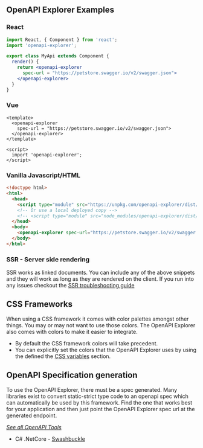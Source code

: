 ## OpenAPI Explorer Examples

### React
```jsx
import React, { Component } from 'react';
import 'openapi-explorer';

export class MyApi extends Component {
  render() {
    return <openapi-explorer
      spec-url = "https://petstore.swagger.io/v2/swagger.json">
    </openapi-explorer>
  }
}
```

### Vue
```vue
<template>
  <openapi-explorer
    spec-url = "https://petstore.swagger.io/v2/swagger.json">
  </openapi-explorer>
</template>

<script>
  import 'openapi-explorer';
</script>
```

### Vanilla Javascript/HTML
```html
<!doctype html>
<html>
  <head>
    <script type="module" src="https://unpkg.com/openapi-explorer/dist/browser/openapi-explorer.min.js"></script>
    <!-- Or use a local deployed copy -->
    <!-- <script type="module" src="node_modules/openapi-explorer/dist/openapi-explorer.min.js"></script> -->
  </head>
  <body>
    <openapi-explorer spec-url="https://petstore.swagger.io/v2/swagger.json"> </openapi-explorer>
  </body>
</html>
```

### SSR - Server side rendering
SSR works as linked documents. You can include any of the above snippets and they will work as long as they are rendered on the client. If you run into any issues checkout the [SSR troubleshooting guide](./troubleshooting.md#ssr-server-side-rendering)


## CSS Frameworks
When using a CSS framework it comes with color palettes amongst other things. You may or may not want to use those colors. The OpenAPI Explorer also comes with colors to make it easier to integrate.

* By default the CSS framework colors will take precedent.
* You can explicitly set the colors that the OpenAPI Explorer uses by using the defined the [CSS variables](./documentation.md#css-variables) section.

## OpenAPI Specification generation
To use the OpenAPI Explorer, there must be a spec generated. Many libraries exist to convert static-strict type code to an openapi spec which can automatically be used by this framework. Find the one that works best for your application and then just point the OpenAPI Explorer spec url at the generated endpoint.

_[See all OpenAPI Tools](https://openapi.tools/)_

* C# .NetCore - [Swashbuckle](https://docs.microsoft.com/en-us/aspnet/core/tutorials/getting-started-with-swashbuckle?view=aspnetcore-5.0&tabs=visual-studio)